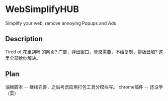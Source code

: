 # WebSimplifyHUB
Simplify your web, remove annoying Popups and Ads


## Description
Tired of 花里胡哨 的网页? 广告，弹出窗口，登录需要，不给复制，排版丑陋? 这里全部给你解决。

## Plan
油猴脚本 -- 继续完善，之后考虑应用打包工具分模块写。
chrome插件 -- 还没学（菜）
